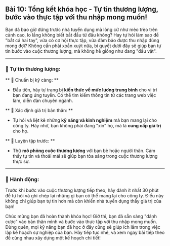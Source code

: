 ## Bài 10: Tổng kết khóa học - Tự tin thương lượng, bước vào thực tập với thu nhập mong muốn!

Bạn đã bao giờ đứng trước nhà tuyển dụng mà lòng cứ như mèo trèo trên cành cao, lo lắng không biết bắt đầu từ đâu không? Hay tự hỏi làm sao để "bắt cá hai tay", vừa có cơ hội thực tập, vừa đảm bảo được thu nhập đúng mong đợi? Không cần phải xoắn xuýt nữa, bí quyết dưới đây sẽ giúp bạn tự tin bước vào cuộc thương lượng, mà không hề giống như đang "đấu vật".

---

### 📌 Tự tin thương lượng:

** 🔹 Chuẩn bị kỹ càng: **
- Đầu tiên, hãy tự trang bị **kiến thức về mức lương trung bình** cho vị trí bạn đang ứng tuyển. Có thể tìm kiếm thông tin từ các trang web việc làm, diễn đàn chuyên ngành.

** 🔹 Xác định giá trị bản thân: **
- Tự hỏi và liệt kê những **kỹ năng và kinh nghiệm** mà bạn mang lại cho công ty. Hãy nhớ, bạn không phải đang "xin" họ, mà là **cung cấp giá trị** cho họ.

** 🔹 Luyện tập trước: **
- Thử **mô phỏng cuộc thương lượng** với bạn bè hoặc người thân. Cảm thấy tự tin và thoải mái sẽ giúp bạn tỏa sáng trong cuộc thương lượng thực sự.

---

### 🚀 Hành động:

Trước khi bước vào cuộc thương lượng tiếp theo, hãy dành ít nhất 30 phút để tự hỏi và ghi chép lại những gì bạn có thể mang lại cho công ty. Điều này không chỉ giúp bạn tự tin hơn mà còn khiến nhà tuyển dụng thấy giá trị của bạn!

Chúc mừng bạn đã hoàn thành khóa học! Giờ thì, bạn đã sẵn sàng "đánh cược" vào bản thân mình và bước vào thực tập với thu nhập mong muốn. Đừng quên, mọi kỹ năng bạn đã học ở đây cũng sẽ giúp ích lắm trong việc lập kế hoạch sự nghiệp của bạn. Hãy tiếp tục nhé, và xem ngay bài tiếp theo để cùng nhau xây dựng một kế hoạch chi tiết!
